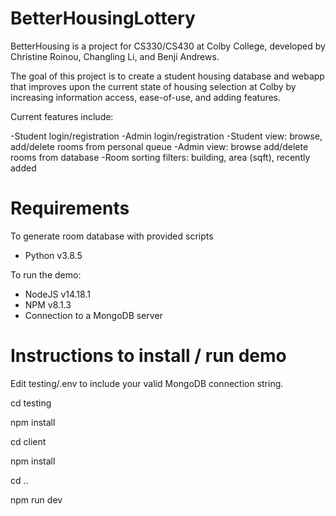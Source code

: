 # BetterHousingLottery

BetterHousing is a project for CS330/CS430 at Colby College, developed by Christine Roinou, Changling Li, and Benji Andrews.

The goal of this project is to create a student housing database and webapp that improves upon the current state of housing selection at Colby by increasing information access, ease-of-use, and adding features.

Current features include:

-Student login/registration
-Admin login/registration
-Student view: browse, add/delete rooms from personal queue
-Admin view: browse add/delete rooms from database
-Room sorting filters: building, area (sqft), recently added


# Requirements
To generate room database with provided scripts

- Python v3.8.5

To run the demo:

- NodeJS v14.18.1
- NPM v8.1.3
- Connection to a MongoDB server 

# Instructions to install / run demo 
Edit testing/.env to include your valid MongoDB connection string.

cd testing

npm install

cd client

npm install

cd ..

npm run dev
